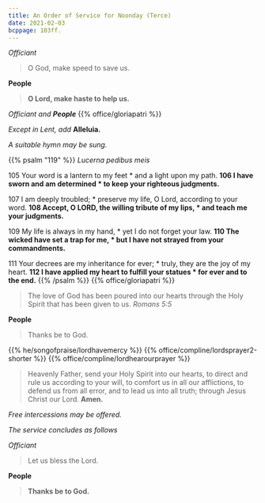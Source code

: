 ```yaml
---
title: An Order of Service for Noonday (Terce)
date: 2021-02-03
bcppage: 103ff.
---
```

_Officiant_
> O God, make speed to save us.

**People**
> **O Lord, make haste to help us.**

_Officiant and **People**_
{{% office/gloriapatri %}}

_Except in Lent, add_  **Alleluia.**

_A suitable hymn may be sung._

{{% psalm "119" %}}
_Lucerna pedibus meis_

105  Your word is a lantern to my feet *
 and a light upon my path.
**106  I have sworn and am determined *
 to keep your righteous judgments.**

107  I am deeply troubled; *
 preserve my life, O Lord, according to your word.
**108  Accept, O LORD, the willing tribute of my lips, *
 and teach me your judgments.**

109  My life is always in my hand, *
 yet I do not forget your law.
**110  The wicked have set a trap for me, *
 but I have not strayed from your commandments.**

111  Your decrees are my inheritance for ever; *
 truly, they are the joy of my heart.
**112  I have applied my heart to fulfill your statues *
 for ever and to the end.**
{{% /psalm %}}
{{% office/gloriapatri %}}

> The love of God has been poured into our hearts through the Holy Spirit that has been given to us.  _Romans 5:5_

**People**
> Thanks be to God.

{{% he/songofpraise/lordhavemercy %}}
{{% office/compline/lordsprayer2-shorter %}}
{{% office/compline/lordhearourprayer %}}

> Heavenly Father, send your Holy Spirit into our hearts, to direct and rule us according to your will, to comfort us in all our afflictions, to defend us from all error, and to lead us into all truth; through Jesus Christ our Lord.  **Amen.**

_Free intercessions may be offered._

_The service concludes as follows_

_Officiant_
> Let us bless the Lord.

**People**
> **Thanks be to God.**
